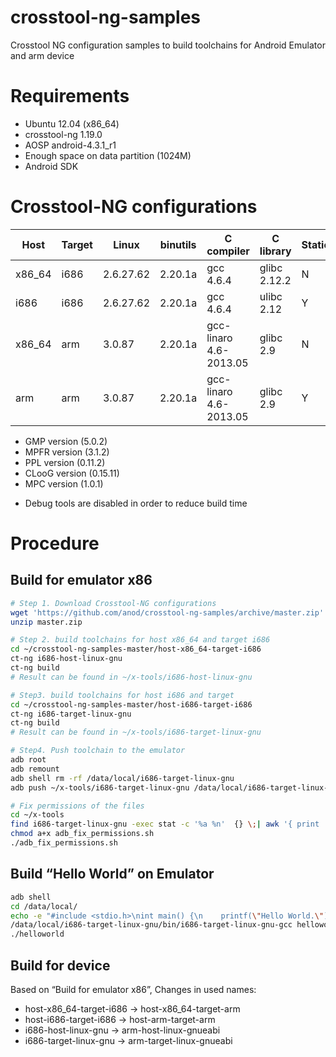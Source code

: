 crosstool-ng-samples
====================

Crosstool NG configuration samples to build toolchains for Android Emulator and arm device

Requirements
============

 - Ubuntu 12.04 (x86_64)
 - crosstool-ng 1.19.0
 - AOSP android-4.3.1_r1
 - Enough space on data partition (1024M)
 - Android SDK


Crosstool-NG configurations
===========================

|  Host  |  Target  | Linux     | binutils | C compiler             | C library    | Static    | Toolchain |
| ------ | -------- | --------- | -------- | ---------------------- | ------------ | --------- | --------- |
| x86_64 | i686     | 2.6.27.62 | 2.20.1a  | gcc 4.6.4              | glibc 2.12.2 | N         | Cross     |
| i686   | i686     | 2.6.27.62 | 2.20.1a  | gcc 4.6.4              | ulibc 2.12   | Y         | Canadian  |
| x86_64 | arm      | 3.0.87    | 2.20.1a  | gcc-linaro 4.6-2013.05 | glibc 2.9    | N         | Cross     |
| arm    | arm      | 3.0.87    | 2.20.1a  | gcc-linaro 4.6-2013.05 | glibc 2.9    | Y         | Canadian  |


 - GMP version (5.0.2) 
 - MPFR version (3.1.2) 
 - PPL version (0.11.2)
 - CLooG version (0.15.11)
 - MPC version (1.0.1) 

* Debug tools are disabled in order to reduce build time

Procedure
=========

Build for emulator x86
----------------------

```bash
# Step 1. Download Crosstool-NG configurations 
wget 'https://github.com/anod/crosstool-ng-samples/archive/master.zip'
unzip master.zip

# Step 2. build toolchains for host x86_64 and target i686
cd ~/crosstool-ng-samples-master/host-x86_64-target-i686
ct-ng i686-host-linux-gnu
ct-ng build
# Result can be found in ~/x-tools/i686-host-linux-gnu

# Step3. build toolchains for host i686 and target
cd ~/crosstool-ng-samples-master/host-i686-target-i686
ct-ng i686-target-linux-gnu
ct-ng build
# Result can be found in ~/x-tools/i686-target-linux-gnu

# Step4. Push toolchain to the emulator
adb root
adb remount
adb shell rm -rf /data/local/i686-target-linux-gnu
adb push ~/x-tools/i686-target-linux-gnu /data/local/i686-target-linux-gnu/

# Fix permissions of the files
cd ~/x-tools
find i686-target-linux-gnu -exec stat -c '%a %n'  {} \;| awk '{ print  "adb shell chmod", $1, "/data/local/"$2; }' > adb_fix_permissions.sh
chmod a+x adb_fix_permissions.sh
./adb_fix_permissions.sh
```

Build “Hello World” on Emulator
-------------------------------

```bash
adb shell
cd /data/local/
echo -e "#include <stdio.h>\nint main() {\n    printf(\"Hello World.\");\n    return 0;\n}" > helloworld.c
/data/local/i686-target-linux-gnu/bin/i686-target-linux-gnu-gcc helloworld.c -o helloworld -static
./helloworld
```

Build for device
----------------

Based on “Build for emulator x86”, 
Changes in used names:
 - host-x86_64-target-i686 -> host-x86_64-target-arm
 - host-i686-target-i686 -> host-arm-target-arm
 - i686-host-linux-gnu -> arm-host-linux-gnueabi
 - i686-target-linux-gnu -> arm-target-linux-gnueabi








